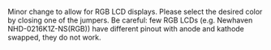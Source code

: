 Minor change to allow for RGB LCD displays. Please select the desired color by closing one of the jumpers. 
Be careful: few RGB LCDs (e.g. Newhaven NHD-0216K1Z-NS(RGB)) have different pinout with anode and kathode swapped, they do not work.
